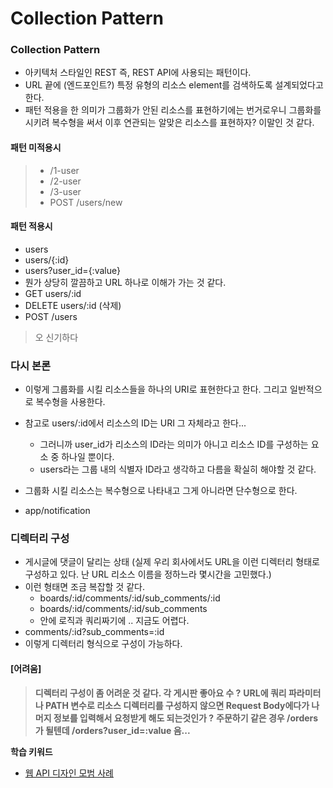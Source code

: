 # Collection Pattern

### Collection Pattern
- 아키텍처 스타일인 REST 즉, REST API에 사용되는 패턴이다.
- URL 끝에 (엔드포인트?) 특정 유형의 리소스 element를 검색하도록 설계되었다고 한다. 
- 패턴 적용을 한 의미가 그룹화가 안된 리소스를 표현하기에는 번거로우니 그룹화를 시키려 복수형을 써서 이후 연관되는 알맞은 리소스를 표현하자? 이말인 것 같다.

#### 패턴 미적용시
> - /1-user
> - /2-user
> - /3-user
> - POST /users/new 

#### 패턴 적용시
- users
- users/{:id}
- users?user_id={:value}
- 뭔가 상당히 깔끔하고 URL 하나로 이해가 가는 것 같다. 
- GET users/:id
- DELETE users/:id (삭제)
- POST /users
> 오 신기하다

### 다시 본론
- 이렇게 그룹화를 시킬 리소스들을 하나의 URI로 표현한다고 한다. 그리고 일반적으로 복수형을 사용한다.
- 참고로 users/:id에서 리소스의 ID는 URI 그 자체라고 한다...
  - 그러니까 user_id가 리소스의 ID라는 의미가 아니고 리소스 ID를 구성하는 요소 중 하나일 뿐이다.
  - users라는 그룹 내의 식별자 ID라고 생각하고 다름을 확실히 해야할 것 같다. 
   
- 그룹화 시킬 리소스는 복수형으로 나타내고 그게 아니라면 단수형으로 한다. 
- app/notification
   
### 디렉터리 구성
- 게시글에 댓글이 달리는 상태 (실제 우리 회사에서도 URL을 이런 디렉터리 형태로 구성하고 있다. 난 URL 리소스 이름을 정하느라 몇시간을 고민했다.)
- 이런 형태면 조금 복잡할 것 같다.
  - boards/:id/comments/:id/sub_comments/:id
  - boards/:id/comments/:id/sub_comments
  - 안에 로직과 쿼리짜기에 .. 지금도 어렵다.
- comments/:id?sub_comments=:id
- 이렇게 디렉터리 형식으로 구성이 가능하다. 

#### [어려움]
> **디렉터리 구성이 좀 어려운 것 같다. 각 게시판 좋아요 수 ?**
> **URL에 쿼리 파라미터나 PATH 변수로 리소스 디렉터리를 구성하지 않으면 Request Body에다가 나머지 정보를 입력해서 요청받게 해도 되는것인가 ?**
> **주문하기 같은 경우 /orders가 될텐데 /orders?user_id=:value 음...**

**학습 키워드**
- [웹 API 디자인 모범 사례](https://learn.microsoft.com/ko-kr/azure/architecture/best-practices/api-design#organize-the-api-design-around-resources)
